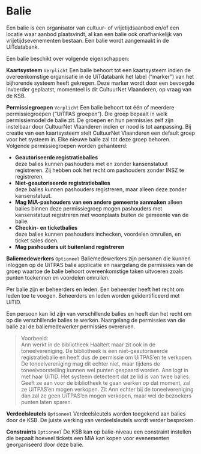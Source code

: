 ---
---

# Balie

Een balie is een organisator van cultuur- of vrijetijdsaanbod en/of een locatie waar aanbod plaatsvindt, al kan een balie ook onafhankelijk van vrijetijdsevenementen bestaan. Een balie wordt aangemaakt in de UiTdatabank.

Een balie beschikt over volgende eigenschappen:

**Kaartsysteem** ```Verplicht```
Een balie behoort tot een kaartsysteem indien de overeenkomstige organisatie in de UiTdatabank het label (“marker”) van het bijhorende systeem heeft gekregen. Deze marker wordt door een bevoegde invoerder geplaatst, momenteel is dit CultuurNet Vlaanderen, op vraag van de KSB.

**Permissiegroepen** ```Verplicht```
Een balie behoort tot één of meerdere permissiegroepen (“UiTPAS groepen”). Die groep bepaalt in welk permissiemodel de balie zit. De groepen en hun permissies zelf zijn instelbaar door CultuurNet Vlaanderen indien er nood is tot aanpassing. Bij creatie van een kaartsysteem stelt CultuurNet Vlaanderen een default groep voor het systeem in. Elke nieuwe balie zal tot deze groep behoren. Volgende permissiegroepen worden gehanteerd:

* **Geautoriseerde registratiebalies**  
deze balies kunnen pashouders met en zonder kansenstatuut registreren. Zij hebben ook het recht om pashouders zonder INSZ te registreren.
* **Niet-geautoriseerde registratiebalies**  
deze balies kunnen pashouders registreren, maar alleen deze zonder kansenstatuut.
* **Mag MiA-pashouders van een andere gemeente aanmaken**
alleen balies binnen deze permissiegroep mogen pashouders met kansenstatuut registreren met woonplaats buiten de gemeente van de balie.
* **Checkin- en ticketbalies**  
deze balies kunnen pashouders inchecken, voordelen omruilen, en ticket sales doen.
* **Mag pashouders uit buitenland registreren**

**Baliemedewerkers** ```Optioneel```
Baliemedewerkers zijn personen die kunnen inloggen op de UiTPAS balie applicatie en naargelang de permissies van de groep waartoe de balie behoort overeenkomstige taken uitvoeren zoals punten toekennen en voordelen omruilen.

Per balie zijn er beheerders en leden. Een beheerder heeft het recht om leden toe te voegen. Beheerders en leden worden geïdentificeerd met UiTID.

Een persoon kan lid zijn van verschillende balies en heeft dan het recht om op die verschillende balies te werken. Naargelang de permissies van die balie zal de baliemedewerker permissies overerven.

>  Voorbeeld:  
Ann werkt in de bibliotheek Haaltert maar zit ook in de toneelvereniging. De bibliotheek is een niet-geautoriseerde registratiebalie en heeft dus de permissie om UiTPAS’en te verkopen. De toneelvereniging mag dit echter niet, maar tijdens de toneelvoorstelling kunnen wel punten gespaard worden. Ann logt in met haar UiTID. Het systeem detecteert dat ze lid is van twee balies. Geeft ze aan voor de bibliotheek te gaan werken op dat moment, zal ze UiTPAS’en mogen verkopen. Zit Ann echter bij de toneelvereniging dan zal ze geen UiTPAS’en mogen verkopen, maar wel de bezoekers punten laten sparen.

**Verdeelsleutels** ```Optioneel```
Verdeelsleutels worden toegekend aan balies door de KSB. De juiste werking van verdeelsleutels wordt verder besproken.

**Constraints** ```Optioneel```
De KSB kan op balie-niveau een constraint instellen die bepaalt hoeveel tickets een MIA kan kopen voor evenementen georganiseerd door deze balie.
